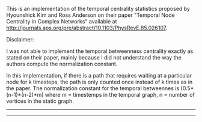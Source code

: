This is an implementation of the temporal centrality statistics proposed by Hyounshick Kim and Ross Anderson on their paper "Temporal Node Centrality in Complex Networks" available at http://journals.aps.org/pre/abstract/10.1103/PhysRevE.85.026107.

Disclaimer:

I was not able to implement the temporal betweenness centrality exactly as stated on their paper, mainly because I did not understand the way the authors compute the normalization constant. 

In this implementation, if there is a path that requires waiting at a particular node for k timesteps, the path is only counted once instead of k times as in the paper. The normalization constant for the temporal betweennes is (0.5*(n-1)*(n-2)*m) where m = timestemps in the temporal graph, n = number of vertices in the static graph.
***
***



